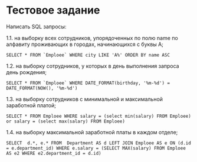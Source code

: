 # Тестовое задание

Написать SQL запросы:

1.1.	на выборку всех сотрудников, упорядоченных по полю name по алфавиту проживающих в городах, начинающихся с буквы А;
```
SELECT * FROM `Emploee` WHERE city LIKE 'А%' ORDER BY name ASC
```
1.2.	на выборку сотрудников, у которых в день выполнения запроса день рождения;
```
SELECT * FROM `Emploee` WHERE DATE_FORMAT(birthday, '%m-%d') = DATE_FORMAT(NOW(), '%m-%d')
```
1.3.	на выборку сотрудников с минимальной и максимальной заработной платой;
```
SELECT * FROM Emploee WHERE salary = (select min(salary) FROM Emploee) or salary = (select max(salary) FROM Emploee)
```

1.4.	на выборку максимальной заработной платы в каждом отделе;
```
SELECT  d.*, e.* FROM  Department AS d LEFT JOIN Emploee AS e ON (d.id = e.department_id) WHERE e.salary = (SELECT MAX(salary) FROM Emploee AS e2 WHERE e2.department_id = d.id)
```
